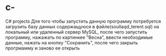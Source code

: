 # c-
C# projects
Для того чтобы запустить данную программу потребуется загрузить базу данных содержащуюся в файле(soullaqd_terent.sql) на локальный или удаленный сервер MySQL, 
после чего запустить программу, нажажать по картинкее "Весна", ввести необходимые данные, нажать на кнопку "Сохранить", после чего закрыть прогрмамму и заново ее открыть

